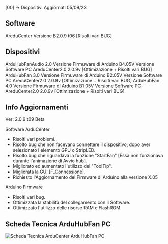 [00] -> Dispositivi Aggiornati  05/09/23  

## Software
AreduCenter  Versione B2.0.9 t06 [Risolti vari BUG]  

## Dispositivi                               
ArduHubFanAudio 2.0 Versione Firmuware di Arduino B4.05V Versione Software PC AreduCenter2.0 2.0.9v [Ottimizazione + Risolti vari BUG]
     ArduHubFan 3.0 Versione Firmuware di Arduino B2.05V Versione Software PC AreduCenter2.0 2.0.9v [Ottimizazione + Risolti vari BUG]
     ArduHubFan 4.0 Versione Firmuware di Arduino B1.05V Versione Software PC AreduCenter2.0 2.0.9v [Ottimizazione + Risolti vari BUG]

## Info Aggiornamenti
Ver: 2.0.9 t09 Beta

Software ArduCenter
- Risolti vari problemi.
- Risolto bug che non facevano connettere il dispositivo, dopo aver selezionato l'elemento GPU o StripLED.
- Risolto bug che riguardava la funzione "StartFan" [Essa non funzionava durante l'animazione di Avvio hub].
- Migliorato ed aumentato l'utilizzo del "ToolTip".
- Migliorata la GUI [F_Connessione].
- Richiesto l'Aggiornamento del Firmware di Arduino alla versione X.05

Arduino Firmware
- Risolti vari bug.
- Ottimizzata la stabilità del collegamento con il Software.
- Ottimizzato l'utilizzo delle risorse RAM e FlashROM.

## Scheda Tecnica ArduHubFan PC
![Scheda Tecnica ArduCenter ArduHubFan PC](https://user-images.githubusercontent.com/76437833/226737407-9d30d4f6-7207-4f55-8824-64b31325b2ff.png)
